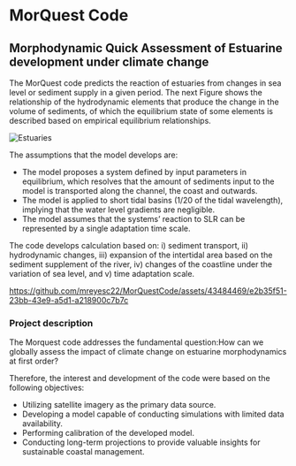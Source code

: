 # MorQuest Code
## Morphodynamic Quick Assessment of Estuarine development under climate change

The MorQuest code predicts the reaction of estuaries from changes in sea level or sediment supply in a given period. The next Figure shows the relationship of the hydrodynamic elements that produce the change in the volume of sediments, of which the equilibrium state of some elements is described based on empirical equilibrium relationships.

![Estuaries](https://github.com/mreyesc22/MorQuestCode/assets/43484469/f1890802-57ee-44f9-b8be-59ba0fa1fd85)

The assumptions that the model develops are:
-	The model proposes a system defined by input parameters in equilibrium, which resolves that the amount of sediments input to the model is transported along the channel, the coast and outwards.
-	The model is applied to short tidal basins (1/20 of the tidal wavelength), implying that the water level gradients are negligible.
-	The model assumes that the systems’ reaction to SLR can be represented by a single adaptation time scale.

The code develops calculation based on: i) sediment transport, ii) hydrodynamic changes, iii) expansion of the intertidal area based on the sediment supplement of the river, iv) changes of the coastline under the variation of sea level, and v) time adaptation scale.

https://github.com/mreyesc22/MorQuestCode/assets/43484469/e2b35f51-23bb-43e9-a5d1-a218900c7b7c

### Project description

The Morquest code addresses the fundamental question:How can we globally assess the impact of climate change on estuarine morphodynamics at first order?

Therefore, the interest and development of the code were based on the following objectives:

- Utilizing satellite imagery as the primary data source.
- Developing a model capable of conducting simulations with limited data availability.
- Performing calibration of the developed model.
- Conducting long-term projections to provide valuable insights for sustainable coastal management.

